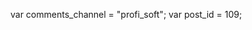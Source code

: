 <!--
Взять данные из ссылки, 
подставить в текст шаблона 
и вывести чере document.write
-->

var comments_channel = "profi_soft";
var post_id = 109;
<script>
if (post_id > 1){
document.write('
<div id="comments" 
style="max-width:700px;padding:10px;margin:auto;background: #faf8f8;">
<script async src="https://telegram.org/js/telegram-widget.js?14" 
data-telegram-discussion="' + comments_channel + '/' + post_id + '" 
data-comments-limit="10">
<\/script>
<\/div>
');
}
</script>








